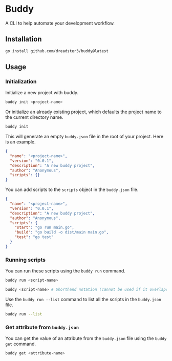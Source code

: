 # Buddy

A CLI to help automate your development workflow.

## Installation

```bash
go install github.com/dreadster3/buddy@latest
```

## Usage

### Initialization

Initialize a new project with buddy.

```bash
buddy init <project-name>
```

Or initialize an already existing project, which defaults the project name to the current directory name.

```bash
buddy init
```

This will generate an empty `buddy.json` file in the root of your project.
Here is an example.

```json
{
  "name": "<project-name>",
  "version": "0.0.1",
  "description": "A new buddy project",
  "author": "Anonymous",
  "scripts": {}
}
```

You can add scripts to the `scripts` object in the `buddy.json` file.

```json
{
  "name": "<project-name>",
  "version": "0.0.1",
  "description": "A new buddy project",
  "author": "Anonymous",
  "scripts": {
    "start": "go run main.go",
    "build": "go build -o dist/main main.go",
    "test": "go test"
  }
}
```

### Running scripts

You can run these scripts using the `buddy run` command.

```bash
buddy run <script-name>

buddy <script-name> # Shorthand notation (cannot be used if it overlaps with existing `buddy` commands)
```

Use the `buddy run --list` command to list all the scripts in the `buddy.json` file.

```bash
buddy run --list
```

### Get attribute from `buddy.json`

You can get the value of an attribute from the `buddy.json` file using the `buddy get` command.

```bash
buddy get <attribute-name>
```
